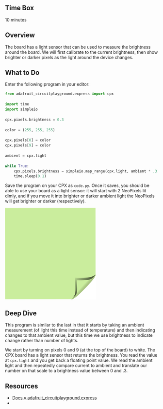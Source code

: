 <!-- begin auto-generated title section -->
<!-- end auto-generated section -->


## Time Box

10 minutes


## Overview

The board has a light sensor that can be used to measure the brightness around the board. We will first calibrate to the current brightness, then show brighter or darker pixels as the light around the device changes.


## What to Do

Enter the following program in your editor:

```python
from adafruit_circuitplayground.express import cpx

import time
import simpleio

cpx.pixels.brightness = 0.3

color = (255, 255, 255)

cpx.pixels[0] = color
cpx.pixels[9] = color

ambient = cpx.light

while True:
    cpx.pixels.brightness = simpleio.map_range(cpx.light, ambient * .3, 320, 0, .3)
    time.sleep(0.1)
```

Save the program on your CPX as `code.py`. Once it saves, you should be able to use your board as a light sensor: it will start with 2 NeoPixels lit dimly, and if you move it into brighter or darker ambient light the NeoPixels will get brighter or darker (respectively).

![green sticky note](images/sticky-note-green.png)


## Deep Dive

This program is similar to the last in that it starts by taking an ambient measurement (of light this time instead of temperature) and then indicating changes to that ambient value, but this time we use brightness to indicate change rather than number of lights.

We start by turning on pixels 0 and 9 (at the top of the board) to white. The CPX board has a light sensor that returns the brightness. You read the value at `cpx.light` and you get back a floating point value. We read the ambient light and then repeatedly compare current to ambient and translate our number on that scale to a brightness value between 0 and .3.


## Resources

* [Docs » adafruit_circuitplayground.express](https://circuitpython.readthedocs.io/projects/circuitplayground/en/latest/api.html)
* []()


<!-- begin auto-generated nav-links section -->
<!-- end auto-generated section -->
